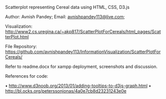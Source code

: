 Scatterplot representing Cereal data using HTML, CSS, D3.js

Author: Avnish Pandey; Email: avnishpandey113@live.com;

Visualization: 
http://www2.cs.uregina.ca/~akp817/ScatterPlotForCereals/html_pages/ScatterPlot.html

File Repository:
https://github.com/avnishpandey113/InformationVisualization/ScatterPlotForCereals/

Refer to readme.docx for xampp deployment, screenshots and discussion.

References for code:

•	http://www.d3noob.org/2013/01/adding-tooltips-to-d3js-graph.html
•	http://bl.ocks.org/peterssonjonas/4a0e7cb8d23231243e0e
